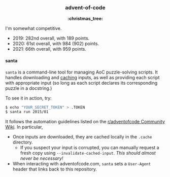 <h3 align="center">advent-of-code</h3>

<p align="center">
  <b>:christmas_tree:</b>
</p>

I'm somewhat competitive.

- 2019: 282nd overall, with 189 points.
- 2020: 61st overall, with 984 (902) points.
- 2021: 66th overall, with 959 points.

#### santa

`santa` is a command-line tool for managing AoC puzzle-solving scripts. It handles downloading and [caching](https://www.reddit.com/r/adventofcode/wiki/faqs/automation#wiki_cache_your_inputs_after_initial_download) inputs, as well as providing each script with appropriate input (so long as each script declares its corresponding puzzle in a docstring.)

To see it in action, try:

```bash
$ echo "YOUR_SECRET_TOKEN" > .TOKEN
$ santa run 2015/01
```

It follows the automation guidelines listed on the [r/adventofcode Community Wiki](https://www.reddit.com/r/adventofcode/wiki/faqs/automation). In particular,

- Once inputs are downloaded, they are cached locally in the `.cache` directory.
  - If you suspect your input is corrupted, you can manually request a fresh copy using `--invalidate-cached-input`. *This should almost never be necessary!*
- When interacting with adventofcode.com, `santa` sets a `User-Agent` header that links back to this repository.
